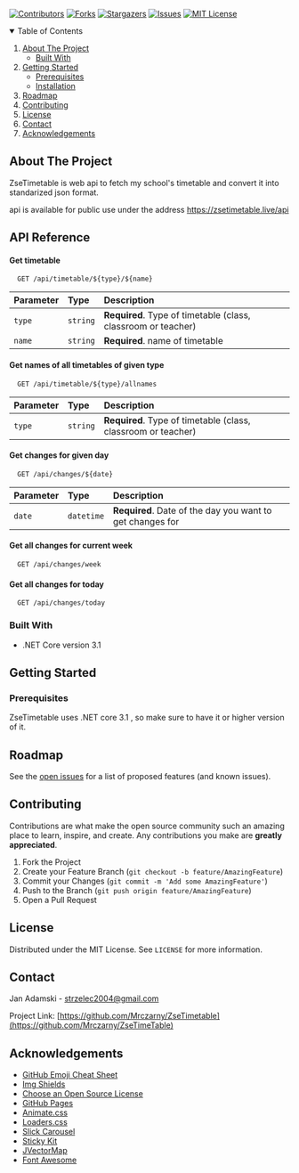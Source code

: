 <!--
*** Readme created using https://github.com/othneildrew/Best-README-Template 
-->



<!-- PROJECT SHIELDS -->
<!--
*** I'm using markdown "reference style" links for readability.
*** Reference links are enclosed in brackets [ ] instead of parentheses ( ).
*** See the bottom of this document for the declaration of the reference variables
*** for contributors-url, forks-url, etc. This is an optional, concise syntax you may use.
*** https://www.markdownguide.org/basic-syntax/#reference-style-links
-->
[![Contributors][contributors-shield]][contributors-url]
[![Forks][forks-shield]][forks-url]
[![Stargazers][stars-shield]][stars-url]
[![Issues][issues-shield]][issues-url]
[![MIT License][license-shield]][license-url]




<!-- TABLE OF CONTENTS -->
<details open="open">
  <summary>Table of Contents</summary>
  <ol>
    <li>
      <a href="#about-the-project">About The Project</a>
      <ul>
        <li><a href="#built-with">Built With</a></li>
      </ul>
    </li>
    <li>
      <a href="#getting-started">Getting Started</a>
      <ul>
        <li><a href="#prerequisites">Prerequisites</a></li>
        <li><a href="#installation">Installation</a></li>
      </ul>
    </li>
    <li><a href="#roadmap">Roadmap</a></li>
    <li><a href="#contributing">Contributing</a></li>
    <li><a href="#license">License</a></li>
    <li><a href="#contact">Contact</a></li>
    <li><a href="#acknowledgements">Acknowledgements</a></li>
  </ol>
</details>



<!-- ABOUT THE PROJECT -->
## About The Project

ZseTimetable is web api to fetch my school's timetable and convert it into standarized json format.

api is available for public use under the address https://zsetimetable.live/api


## API Reference

#### Get timetable

```
  GET /api/timetable/${type}/${name}
```

| Parameter | Type     | Description                |
| :-------- | :------- | :------------------------- |
| `type` | `string` | **Required**. Type of timetable (class, classroom or teacher) |
| `name` | `string` | **Required**. name of timetable |

#### Get names of all timetables of given type

```
  GET /api/timetable/${type}/allnames
```

| Parameter | Type     | Description                |
| :-------- | :------- | :------------------------- |
| `type` | `string` | **Required**. Type of timetable (class, classroom or teacher) |

#### Get changes for given day

```
  GET /api/changes/${date}
```

| Parameter | Type     | Description                |
| :-------- | :------- | :------------------------- |
| `date` | `datetime` | **Required**. Date of the day you want to get changes for |

#### Get all changes for current week

```
  GET /api/changes/week
```

#### Get all changes for today

```
  GET /api/changes/today
```





### Built With

* .NET Core version 3.1 

<!-- GETTING STARTED -->
## Getting Started

### Prerequisites

ZseTimetable uses .NET core 3.1 , so make sure to have it or higher version of it.

<!-- ROADMAP -->
## Roadmap

See the [open issues](https://github.com/Mrczarny/OptiConfig/issues) for a list of proposed features (and known issues).



<!-- CONTRIBUTING -->
## Contributing

Contributions are what make the open source community such an amazing place to learn, inspire, and create. Any contributions you make are **greatly appreciated**.

1. Fork the Project
2. Create your Feature Branch (`git checkout -b feature/AmazingFeature`)
3. Commit your Changes (`git commit -m 'Add some AmazingFeature'`)
4. Push to the Branch (`git push origin feature/AmazingFeature`)
5. Open a Pull Request



<!-- LICENSE -->
## License

Distributed under the MIT License. See `LICENSE` for more information.



<!-- CONTACT -->
## Contact

Jan Adamski - strzelec2004@gmail.com

Project Link: [https://github.com/Mrczarny/ZseTimetable](https://github.com/Mrczarny/ZseTimeTable)



<!-- ACKNOWLEDGEMENTS -->
## Acknowledgements
* [GitHub Emoji Cheat Sheet](https://www.webpagefx.com/tools/emoji-cheat-sheet)
* [Img Shields](https://shields.io)
* [Choose an Open Source License](https://choosealicense.com)
* [GitHub Pages](https://pages.github.com)
* [Animate.css](https://daneden.github.io/animate.css)
* [Loaders.css](https://connoratherton.com/loaders)
* [Slick Carousel](https://kenwheeler.github.io/slick)
* [Sticky Kit](http://leafo.net/sticky-kit)
* [JVectorMap](http://jvectormap.com)
* [Font Awesome](https://fontawesome.com)





<!-- MARKDOWN LINKS & IMAGES -->
<!-- https://www.markdownguide.org/basic-syntax/#reference-style-links -->
[contributors-shield]: https://img.shields.io/github/contributors/Mrczarny/OptiConfig?style=for-the-badge
[contributors-url]: https://github.com/Mrczarny/OptiConfig/graphs/contributors
[forks-shield]: https://img.shields.io/github/forks/Mrczarny/OptiConfig?style=for-the-badge
[forks-url]: https://github.com/Mrczarny/OptiConfig/network/members
[stars-shield]: https://img.shields.io/github/stars/Mrczarny/OptiConfig?style=for-the-badge
[stars-url]: https://github.com/Mrczarny/OptiConfig/stargazers
[issues-shield]: https://img.shields.io/github/issues/Mrczarny/OptiConfig?style=for-the-badge
[issues-url]: https://github.com/Mrczarny/OptiConfig/issues
[license-shield]: https://img.shields.io/github/license/Mrczarny/OptiConfig?style=for-the-badge
[license-url]: https://github.com/Mrczarny/OptiConfig/blob/master/LICENSE.txt
